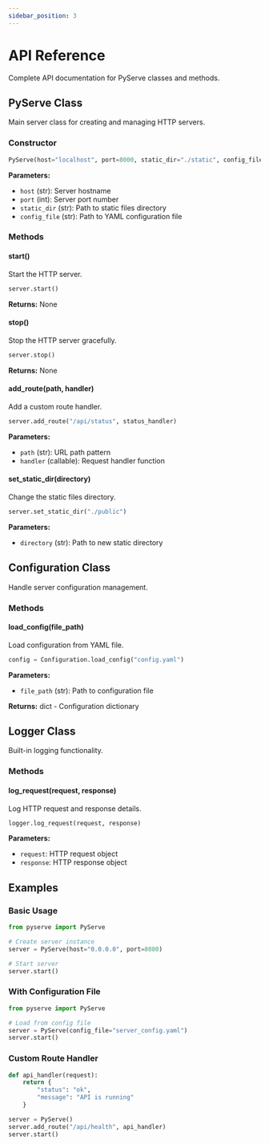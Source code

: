 ```yaml
---
sidebar_position: 3
---
```


# API Reference

Complete API documentation for PyServe classes and methods.

## PyServe Class

Main server class for creating and managing HTTP servers.

### Constructor

```python
PyServe(host="localhost", port=8000, static_dir="./static", config_file=None)
```

**Parameters:**
- `host` (str): Server hostname
- `port` (int): Server port number
- `static_dir` (str): Path to static files directory
- `config_file` (str): Path to YAML configuration file

### Methods

#### start()

Start the HTTP server.

```python
server.start()
```

**Returns:** None

#### stop()

Stop the HTTP server gracefully.

```python
server.stop()
```

**Returns:** None

#### add_route(path, handler)

Add a custom route handler.

```python
server.add_route("/api/status", status_handler)
```

**Parameters:**
- `path` (str): URL path pattern
- `handler` (callable): Request handler function

#### set_static_dir(directory)

Change the static files directory.

```python
server.set_static_dir("./public")
```

**Parameters:**
- `directory` (str): Path to new static directory

## Configuration Class

Handle server configuration management.

### Methods

#### load_config(file_path)

Load configuration from YAML file.

```python
config = Configuration.load_config("config.yaml")
```

**Parameters:**
- `file_path` (str): Path to configuration file

**Returns:** dict - Configuration dictionary

## Logger Class

Built-in logging functionality.

### Methods

#### log_request(request, response)

Log HTTP request and response details.

```python
logger.log_request(request, response)
```

**Parameters:**
- `request`: HTTP request object
- `response`: HTTP response object

## Examples

### Basic Usage

```python
from pyserve import PyServe

# Create server instance
server = PyServe(host="0.0.0.0", port=8080)

# Start server
server.start()
```

### With Configuration File

```python
from pyserve import PyServe

# Load from config file
server = PyServe(config_file="server_config.yaml")
server.start()
```

### Custom Route Handler

```python
def api_handler(request):
    return {
        "status": "ok",
        "message": "API is running"
    }

server = PyServe()
server.add_route("/api/health", api_handler)
server.start()
```
